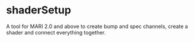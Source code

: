shaderSetup
===========

A tool for MARI 2.0 and above to create bump and spec channels, create a shader and connect everything together.
